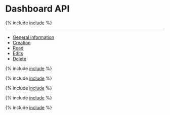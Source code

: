 # Dashboard API

{% include [include](../../../../_includes/datalens/internal/dash/intro.md) %}

---

* [General information](#about)
* [Creation](#create)
* [Read](#read)
* [Edits](#update)
* [Delete](#delete)

{% include [include](../../../../_includes/datalens/internal/dash/common.md) %}

{% include [include](../../../../_includes/datalens/internal/dash/create.md) %}

{% include [include](../../../../_includes/datalens/internal/dash/read.md) %}

{% include [include](../../../../_includes/datalens/internal/dash/update.md) %}

{% include [include](../../../../_includes/datalens/internal/dash/delete.md) %}
